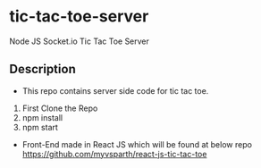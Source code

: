 # tic-tac-toe-server
 Node JS Socket.io Tic Tac Toe Server

## Description
- This repo contains server side code for tic tac toe.

1. First Clone the Repo
2. npm install
3. npm start

- Front-End made in React JS which will be found at below repo
https://github.com/myvsparth/react-js-tic-tac-toe
